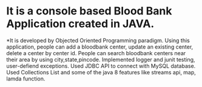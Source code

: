 # It is a console based Blood Bank Application created in JAVA.
 *It is developed by Objected Oriented Programming paradigm.
Using this application, people can add a bloodbank center, update an existing center, delete a center by center id.
People can search bloodbank centers near their area by using city,state,pincode.
Implemented logger and junit testing, user-defiend exceptions.
Used JDBC API to connect with MySQL database.
Used Collections List and some of the java 8 features like streams api, map, lamda function.

